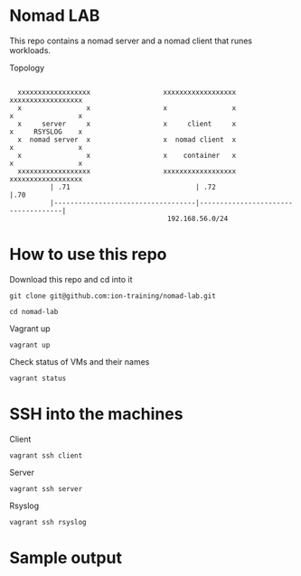# Nomad LAB

This repo contains a nomad server and a nomad client that runes workloads.

Topology
```

  xxxxxxxxxxxxxxxxxx                  xxxxxxxxxxxxxxxxxx                  xxxxxxxxxxxxxxxxxx
  x                x                  x                x                  x                x
  x     server     x                  x     client     x                  x     RSYSLOG    x
  x  nomad server  x                  x  nomad client  x                  x                x
  x                x                  x    container   x                  x                x
  xxxxxxxxxxxxxxxxxx                  xxxxxxxxxxxxxxxxxx                  xxxxxxxxxxxxxxxxxx
          | .71                               | .72                                    |.70
          |-----------------------------------|------------------------------------|
                                       192.168.56.0/24       
```
# How to use this repo
Download this repo and cd into it
```
git clone git@github.com:ion-training/nomad-lab.git
```
```
cd nomad-lab
```
Vagrant up
```
vagrant up
```
Check status of VMs and their names 
```
vagrant status
```

# SSH into the machines
Client
```
vagrant ssh client
```
Server
```
vagrant ssh server
```
Rsyslog
```
vagrant ssh rsyslog
```

# Sample output

